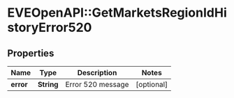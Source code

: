 # EVEOpenAPI::GetMarketsRegionIdHistoryError520

## Properties
Name | Type | Description | Notes
------------ | ------------- | ------------- | -------------
**error** | **String** | Error 520 message | [optional] 


